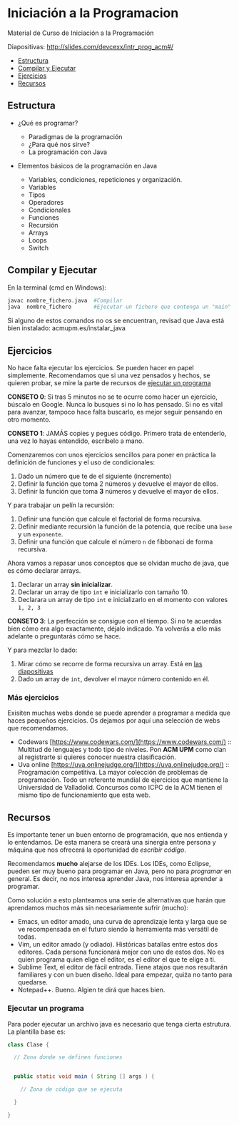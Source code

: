 # Iniciación a la Programacion
Material de Curso de Iniciación a la Programación

Diapositivas: http://slides.com/devcexx/intr_prog_acm#/

- [Estructura](#estructura)
- [Compilar y Ejecutar](#compilar-y-ejecutar)
- [Ejercicios](#ejercicios)
- [Recursos](#recursos)

## Estructura

- ¿Qué es programar?
  - Paradigmas de la programación
  - ¿Para qué nos sirve?
  - La programación con Java

- Elementos básicos de la programación en Java
  - Variables, condiciones, repeticiones y organización.
  - Variables
  - Tipos
  - Operadores
  - Condicionales
  - Funciones
  - Recursión
  - Arrays
  - Loops
  - Switch

## Compilar y Ejecutar

En la terminal (cmd en Windows):

```bash
javac nombre_fichero.java  #Compilar
java  nombre_fichero       #Ejecutar un fichero que contenga un "main"
```

Si alguno de estos comandos no os se encuentran, revisad que Java está bien instalado: acmupm.es/instalar_java

## Ejercicios

No hace falta ejecutar los ejercicios. Se pueden hacer en papel simplemente. Recomendamos que si una vez pensados y hechos, se quieren probar, se mire la parte de recursos de [ejecutar un programa](#ejecutar-un-programa)

**CONSETO 0**: Si tras 5 minutos no se te ocurre como hacer un ejercicio, búscalo en Google. Nunca lo busques si no lo has pensado. Si no es vital para avanzar, tampoco hace falta buscarlo, es mejor seguir pensando en otro momento.

**CONSETO 1**: JAMÁS copies y pegues código. Primero trata de entenderlo, una vez lo hayas entendido, escríbelo a mano.

Comenzaremos con unos ejercicios sencillos para poner en práctica la definición de funciones y el uso de condicionales:

1. Dado un número que te de el siguiente (incremento)
2. Definir la función que toma 2 números y devuelve el mayor de ellos.
3. Definir la función que toma **3** números y devuelve el mayor de ellos.

Y para trabajar un pelín la recursión:

1. Definir una función que calcule el factorial de forma recursiva.
2. Definir mediante recursión la función de la potencia, que recibe una `base` y un `exponente`.
3. Definir una función que calcule el número `n` de fibbonaci de forma recursiva.

Ahora vamos a repasar unos conceptos que se olvidan mucho de java, que es cómo declarar arrays.

1. Declarar un array **sin inicializar**.
2. Declarar un array de tipo `int` e inicializarlo con tamaño 10.
3. Declarara un array de tipo `int` e inicializarlo en el momento con valores `1, 2, 3`

**CONSETO 3**: La perfección se consigue con el tiempo. Si no te acuerdas bien cómo era algo exactamente, déjalo indicado. Ya volverás a ello más adelante o preguntarás cómo se hace.

Y para mezclar lo dado:

1. Mirar cómo se recorre de forma recursiva un array. Está en [las diapositivas](http://slides.com/devcexx/intr_prog_acm#/)
2. Dado un array de `int`, devolver el mayor número contenido en él.

### Más ejercicios

Exisiten muchas webs donde se puede aprender a programar a medida que haces pequeños ejercicios. Os dejamos por aquí una selección de webs que recomendamos.

- Codewars [https://www.codewars.com/](https://www.codewars.com/) :: Multitud de lenguajes y todo tipo de niveles. Pon **ACM UPM** como clan al registrarte si quieres conocer nuestra clasificación.
- Uva online [https://uva.onlinejudge.org/](https://uva.onlinejudge.org/) :: Programación competitiva. La mayor colección de problemas de programación. Todo un referente mundial de ejercicios que mantiene la Universidad de Valladolid. Concursos como ICPC de la ACM tienen el mismo tipo de funcionamiento que esta web.

## Recursos

Es importante tener un buen entorno de programación, que nos entienda y lo entendamos. De esta manera se creará una sinergia entre persona y máquina que nos ofrecerá la oportunidad de _escribir código_.

Recomendamos **mucho** alejarse de los IDEs. Los IDEs, como Eclipse, pueden ser muy bueno para programar en Java, pero no para _programar_ en general. Es decir, no nos interesa aprender Java, nos interesa aprender a programar.

Como solución a esto planteamos una serie de alternativas que harán que aprendamos muchos más sin necesariamente sufrir (mucho):

- Emacs, un editor amado, una curva de aprendizaje lenta y larga que se ve recompensada en el futuro siendo la herramienta más versátil de todas.
- Vim, un editor amado (y odiado). Históricas batallas entre estos dos editores. Cada persona funcionará mejor con uno de estos dos. No es quien programa quien elige el editor, es el editor el que te elige a ti.
- Sublime Text, el editor de fácil entrada. Tiene atajos que nos resultarán familiares y con un buen diseño. Ideal para empezar, quiźa no tanto para quedarse.
- Notepad++. Bueno. Algien te dirá que haces bien.


### Ejecutar un programa

Para poder ejecutar un archivo java es necesario que tenga cierta estrutura. La plantilla base es:


```java
class Clase {

  // Zona donde se definen funciones


  public static void main ( String [] args ) {

    // Zona de código que se ejecuta

  }

}
```
